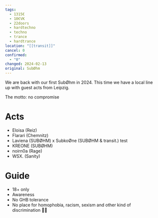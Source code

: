 ```yaml
---
tags:
  - 1315€
  - 10€VK
  - 22doors
  - hardtechno
  - techno
  - trance
  - hardtrance
location: "[[transit]]"
cancel: 0
confirmed:
  - "0"
changed: 2024-02-13
original: SubØhm
---
```

We are back with our first SubØhm in 2024. This time we have a local line up with guest acts from Leipzig.

The motto: no compromise

# Acts
- Eloisa (Reiz)
- Flarari (Chemnitz)
- Laviena (SUBØHM) x SubkoØne (SUBØHM & transit.) test
- KREONE (SUBØHM)
- noirn0a (Rage)
- WSX. (Sanity)

# Guide
- 18+ only
- Awareness
- No GHB tolerance
- No place for homophobia, racism, sexism and other kind of discrimination 🏳️‍🌈
